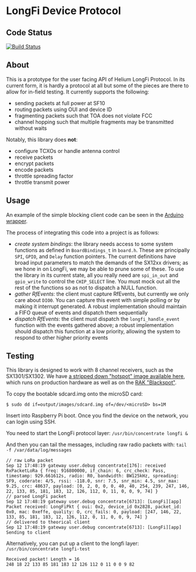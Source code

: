 # LongFi Device Protocol

## Code Status

[![Build Status](https://travis-ci.com/helium/longfi-device.svg?token=35YrBmyVB8LNrXzjrRop&branch=master)](https://travis-ci.com/helium/longfi-device)

## About

This is a prototype for the user facing API of Helium LongFi Protocol. In its current form, it is hardly a protocol at all but some of the pieces are there to allow for in-field testing. It currently supports the following:
* sending packets at full power at SF10
* routing packets using OUI and device ID
* fragmenting packets such that TOA does not violate FCC
* channel hopping such that multiple fragments may be transmitted without waits

Notably, this library does **not**:
* configure TCXOs or handle antenna control
* receive packets
* encrypt packets
* encode packets
* throttle spreading factor
* throttle transmit power

## Usage

An example of the simple blocking client code can be seen in the [Arduino wrapper](https://github.com/helium/longfi-arduino/blob/master/src/LongFi.cpp).

The process of integrating this code into a project is as follows:

* *create system bindings*: the library needs access to some system functions as defined in `BoardBindings_t` in `board.h`. These are principally `SPI`, `GPIO`, and `Delay` function pointers. The current definitions have broad input parameters to match the demands of the SX12xx drivers; as we hone in on LongFi, we may be able to prune some of these. To use the library in its current state, all you really need are `spi_in_out` and `gpio_write` to control the `CHIP_SELECT` line. You must mock out all the rest of the functions so as not to dispatch a NULL function.
* *gather RfEvents*: the client must capture RfEvents, but currently we only care about `DIO0`. You can capture this event with simple polling or by making it interrupt generated. A robust implementation should maintain a FIFO queue of events and dispatch them sequentially
* *dispatch RfEvents*: the client must dispatch the `longfi_handle_event` function with the events gathered above; a robust implementation should dispatch this function at a low priority, allowing the system to respond to other higher priority events

## Testing

This library is designed to work with 8 channel receivers, such as the SX1301/SX1302. We have [a stripped down "hotspot" image available here](https://drive.google.com/file/d/1JfqozFRjeRuGcBKE5RAwseC0yw9oUW9Q/view?usp=sharing), which runs on production hardware as well as on the [RAK "Blackspot"](https://www.adafruit.com/product/4327).

To copy the bootable sdcard.img onto the microSD card:

`$ sudo dd if=output/images/sdcard.img of=/dev/<microSD> bs=1M`

Insert into Raspberry Pi boot. Once you find the device on the network, you can login using SSH.

You need to start the LongFi protocol layer: `/usr/bin/concentrate longfi &`

And then you can tail the messages, including raw radio packets with: `tail -f /var/data/log/messages`

```
// raw LoRa packet
Sep 12 17:48:19 gateway user.debug concentrate[176]: received RxPacketLoRa { freq: 916800000, if_chain: 6, crc_check: Pass, timestamp: 929.661612s, radio: R0, bandwidth: BW125kHz, spreading: SF9, coderate: 4/5, rssi: -118.0, snr: 7.5, snr_min: 4.5, snr_max: 9.25, crc: 48637, payload: [0, 2, 0, 0, 0, 40, 40, 254, 239, 247, 146, 22, 133, 85, 181, 183, 12, 126, 112, 0, 11, 0, 0, 9, 74] }
// parsed LongFi packet
Sep 12 17:48:19 gateway user.debug concentrate[6713]: [LongFi][app] Packet received: LongFiPkt { oui: 0x2, device_id 0x2828, packet_id: 0x0, mac: 0xeffe, quality: O, crc_fails: 0, payload: [247, 146, 22, 133, 85, 181, 183, 12, 126, 112, 0, 11, 0, 0, 9, 74] }
// delivered to theorical client
Sep 12 17:48:19 gateway user.debug concentrate[6713]: [LongFi][app] Sending to client
```

Alternatively, you can put up a client to the longfi layer: ` /usr/bin/concentrate longfi-test`
```
Received packet! Length = 16
248 18 22 133 85 181 183 12 126 112 0 11 0 0 9 82 
```
